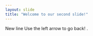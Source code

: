 ```yaml
---
layout: slide
title: "Welcome to our second slide!"
---
```

New line
Use the left arrow to go back!  .
